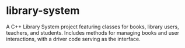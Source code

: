 # library-system
A C++ Library System project featuring classes for books, library users, teachers, and students. Includes methods for managing books and user interactions, with a driver code serving as the interface.
